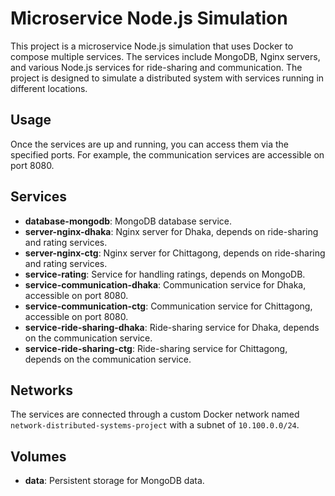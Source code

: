 # Microservice Node.js Simulation

This project is a microservice Node.js simulation that uses Docker to compose multiple services. The services include MongoDB, Nginx servers, and various Node.js services for ride-sharing and communication. The project is designed to simulate a distributed system with services running in different locations.

## Usage

Once the services are up and running, you can access them via the specified ports. For example, the communication services are accessible on port 8080.

## Services

- **database-mongodb**: MongoDB database service.
- **server-nginx-dhaka**: Nginx server for Dhaka, depends on ride-sharing and rating services.
- **server-nginx-ctg**: Nginx server for Chittagong, depends on ride-sharing and rating services.
- **service-rating**: Service for handling ratings, depends on MongoDB.
- **service-communication-dhaka**: Communication service for Dhaka, accessible on port 8080.
- **service-communication-ctg**: Communication service for Chittagong, accessible on port 8080.
- **service-ride-sharing-dhaka**: Ride-sharing service for Dhaka, depends on the communication service.
- **service-ride-sharing-ctg**: Ride-sharing service for Chittagong, depends on the communication service.

## Networks

The services are connected through a custom Docker network named `network-distributed-systems-project` with a subnet of `10.100.0.0/24`.

## Volumes

- **data**: Persistent storage for MongoDB data.
